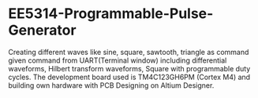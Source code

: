 # EE5314-Programmable-Pulse-Generator
Creating different waves like sine, square, sawtooth, triangle as command given command from UART(Terminal window) including differential waveforms, Hilbert transform waveforms, Square with programmable duty cycles. The development board used is TM4C123GH6PM (Cortex M4) and building own hardware with PCB Designing on Altium Designer.
